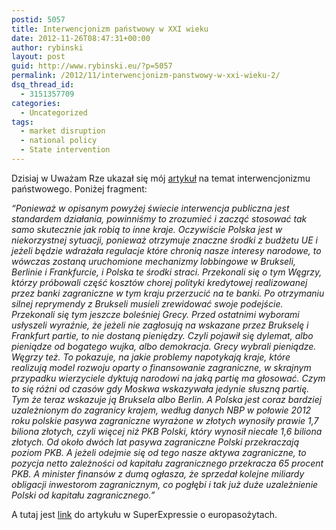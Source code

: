 ```yaml
---
postid: 5057
title: Interwencjonizm państwowy w XXI wieku
date: 2012-11-26T08:47:31+00:00
author: rybinski
layout: post
guid: http://www.rybinski.eu/?p=5057
permalink: /2012/11/interwencjonizm-panstwowy-w-xxi-wieku-2/
dsq_thread_id:
  - 3151357709
categories:
  - Uncategorized
tags:
  - market disruption
  - national policy
  - State intervention
---
```

Dzisiaj w Uważam Rze ukazał się mój [artykuł](http://www.uwazamrze.pl/artykul/723778,954954-Interwencjonizm-panstwowy-w-XXI-w-.html) na temat interwencjonizmu państwowego. Poniżej fragment:

_“Ponieważ w opisanym powyżej świecie interwencja publiczna jest standardem działania, powinniśmy to zrozumieć i zacząć stosować tak samo skutecznie jak robią to inne kraje. Oczywiście Polska jest w niekorzystnej sytuacji, ponieważ otrzymuje znaczne środki z budżetu UE i jeżeli będzie wdrażała regulacje które chronią nasze interesy narodowe, to wówczas zostaną uruchomione mechanizmy lobbingowe w Brukseli, Berlinie i Frankfurcie, i Polska te środki straci. Przekonali się o tym Węgrzy, którzy próbowali część kosztów chorej polityki kredytowej realizowanej przez banki zagraniczne w tym kraju przerzucić na te banki. Po otrzymaniu silnej reprymendy z Brukseli musieli zrewidować swoje podejście. Przekonali się tym jeszcze boleśniej Grecy. Przed ostatnimi wyborami usłyszeli wyraźnie, że jeżeli nie zagłosują na wskazane przez Brukselę i Frankfurt partie, to nie dostaną pieniędzy. Czyli pojawił się dylemat, albo pieniądze od bogatego wujka, albo demokracja. Grecy wybrali pieniądze. Węgrzy też. To pokazuje, na jakie problemy napotykają kraje, które realizują model rozwoju oparty o finansowanie zagraniczne, w skrajnym przypadku wierzyciele dyktują narodowi na jaką partię ma głosować. Czym to się różni od czasów gdy Moskwa wskazywała jedynie słuszną partię. Tym że teraz wskazuje ją Bruksela albo Berlin. A Polska jest coraz bardziej uzależnionym do zagranicy krajem, według danych NBP w połowie 2012 roku polskie pasywa zagraniczne wyrażone w złotych wynosiły prawie 1,7 biliona złotych, czyli więcej niż PKB Polski, który wynosił niecałe 1,6 biliona złotych. Od około dwóch lat pasywa zagraniczne Polski przekraczają poziom PKB. A jeżeli odejmie się od tego nasze aktywa zagraniczne, to pozycja netto zależności od kapitału zagranicznego przekracza 65 procent PKB. A minister finansów z dumą ogłasza, że sprzedał kolejne miliardy obligacji inwestorom zagranicznym, co pogłębi i tak już duże uzależnienie Polski od kapitału zagranicznego.”_

A tutaj jest [link](http://www.se.pl/wydarzenia/swiat/europasozyty-zzeraja-une_292899.html) do artykułu w SuperExpressie o europasożytach.

 

